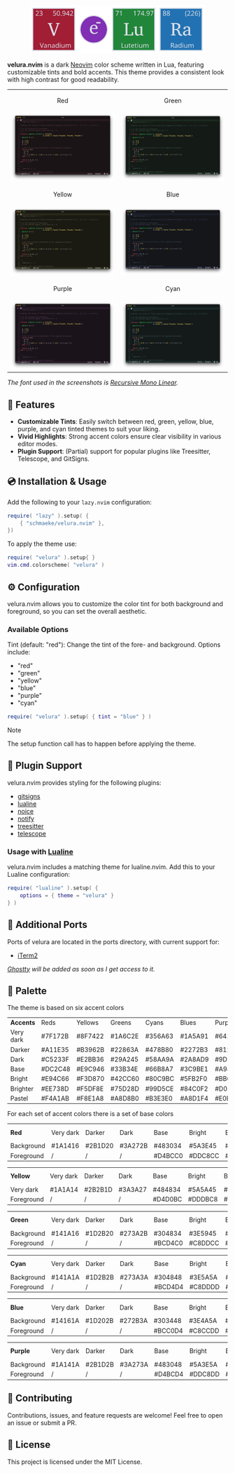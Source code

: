<p align = "center">
    <img src = "resources/logo/logo.svg" alt = "feris logo" width = "400px">
</p>

**velura.nvim** is a dark [Neovim](https://neovim.io/) color scheme written in Lua, featuring customizable tints and bold accents. This theme provides a consistent look with high contrast for good readability.

<table>
    <tr>
        <td><p align = "center">Red</p></td>
        <td><p align = "center">Green</p></td>
    </tr>
    <tr>
        <td><img src = "screenshots/red.png" alt = "red tint" width = "100%"></td>
        <td><img src = "screenshots/green.png" alt = "green tint" width = "100%"></td>
    </tr>
    <tr>
        <td><p align = "center">Yellow</p></td>
        <td><p align = "center">Blue</p></td>
    </tr>
    <tr>
        <td><img src = "screenshots/yellow.png" alt = "yellow tint" width = "100%"></td>
        <td><img src = "screenshots/blue.png" alt = "blue tint" width = "100%"></td>
    </tr>
    <tr>
        <td><p align = "center">Purple</p></td>
        <td><p align = "center">Cyan</p></td>
    </tr>
    <tr>
        <td><img src = "screenshots/purple.png" alt = "purple tint" width = "100%"></td>
        <td><img src = "screenshots/cyan.png" alt = "cyan tint" width = "100%"></td>
    </tr>
</table>

*The font used in the screenshots is [Recursive Mono Linear](https://github.com/arrowtype/recursive).*


## 🧰 Features

- **Customizable Tints**: Easily switch between red, green, yellow, blue, purple, and cyan tinted themes to suit your liking.
- **Vivid Highlights**: Strong accent colors ensure clear visibility in various editor modes.
- **Plugin Support**: (Partial) support for popular plugins like Treesitter, Telescope, and GitSigns.


## 💿 Installation & Usage

Add the following to your `lazy.nvim` configuration:
```lua
require( "lazy" ).setup( {
    { "schmaeke/velura.nvim" },
})
```

To apply the theme use:
```lua
require( "velura" ).setup{ }
vim.cmd.colorscheme( "velura" )
```


## ⚙️ Configuration

velura.nvim allows you to customize the color tint for both background and foreground, so you can set the overall aesthetic.


### Available Options

Tint (default: "red"): Change the tint of the fore- and background. Options include:
- "red"
- "green"
- "yellow"
- "blue"
- "purple"
- "cyan"

```lua
require( "velura" ).setup( { tint = "blue" } )
```

> [!NOTE]
> The setup function call has to happen before applying the theme.


## 🧩 Plugin Support

velura.nvim provides styling for the following plugins:
- [gitsigns](https://github.com/lewis6991/gitsigns.nvim)
- [lualine](https://github.com/nvim-lualine/lualine.nvim)
- [noice](https://github.com/folke/noice.nvim)
- [notify](https://github.com/rcarriga/nvim-notify)
- [treesitter](https://github.com/nvim-treesitter/nvim-treesitter)
- [telescope](https://github.com/nvim-telescope/telescope.nvim)


### Usage with [Lualine](https://github.com/nvim-lualine/lualine.nvim)

velura.nvim includes a matching theme for lualine.nvim. 
Add this to your Lualine configuration:
```lua
require( "lualine" ).setup( {
    options = { theme = "velura" }
} )
```


## 🔌 Additional Ports

Ports of velura are located in the ports directory, with current support for:
- [iTerm2](https://github.com/gnachman/iTerm2)

*[Ghostty](https://mitchellh.com/ghostty) will be added as soon as I get access to it.*


## 🧬 Palette

The theme is based on six accent colors
<table>
    <tr>
        <td><b>Accents</b></td>
        <td>Reds</td>
        <td>Yellows</td>
        <td>Greens</td>
        <td>Cyans</td>
        <td>Blues</td>
        <td>Purples</td>
    </tr>
    <tr>
        <td>Very dark</td>
        <td>#7F172B</td>
        <td>#8F7422</td>
        <td>#1A6C2E</td>
        <td>#356A63</td>
        <td>#1A5A91</td>
        <td>#641F8A</td>
    </tr>
    <tr>
        <td>Darker</td>
        <td>#A11E35</td>
        <td>#B3962B</td>
        <td>#22863A</td>
        <td>#478B80</td>
        <td>#2272B3</td>
        <td>#812FB4</td>
    </tr>
    <tr>
        <td>Dark</td>
        <td>#C5233F</td>
        <td>#E2BB36</td>
        <td>#29A245</td>
        <td>#58AA9A</td>
        <td>#2A8AD9</td>
        <td>#9D3BD6</td>
    </tr>
    <tr>
        <td>Base</td>
        <td>#DC2C48</td>
        <td>#E9C946</td>
        <td>#33B34E</td>
        <td>#66B8A7</td>
        <td>#3C9BE1</td>
        <td>#A948E0</td>
    </tr>
    <tr>
        <td>Bright</td>
        <td>#E94C66</td>
        <td>#F3D870</td>
        <td>#42CC60</td>
        <td>#80C9BC</td>
        <td>#5FB2F0</td>
        <td>#BB6EF1</td>
    </tr>
    <tr>
        <td>Brighter</td>
        <td>#EE738D</td>
        <td>#F5DF8E</td>
        <td>#75D28D</td>
        <td>#99D5CE</td>
        <td>#84C0F2</td>
        <td>#D098F5</td>
    </tr>
    <tr>
        <td>Pastel</td>
        <td>#F4A1AB</td>
        <td>#F8E1A8</td>
        <td>#A8D8B0</td>
        <td>#B3E3E0</td>
        <td>#A8D1F4</td>
        <td>#E0B3E8</td>
    </tr>
</table>

For each set of accent colors there is a set of base colors

<table>
    <tr>
        <td><b>Red</b></td>
        <td>Very dark</td>
        <td>Darker</td>
        <td>Dark</td>
        <td>Base</td>
        <td>Bright</td>
        <td>Brighter</td>
        <td>Very bright</td>
    </tr>
    <tr>
        <td>Background</td>
        <td>#1A1416</td>
        <td>#2B1D20</td>
        <td>#3A272B</td>
        <td>#483034</td>
        <td>#5A3E45</td>
        <td>#6C4A58</td>
        <td>#6C4A58</td>
    </tr>
    <tr>
        <td>Foreground</td>
        <td>/</td>
        <td>/</td>
        <td>/</td>
        <td>#D4BCC0</td>
        <td>#DDC8CC</td>
        <td>#E9DBDF</td>
        <td>#F3E8EB</td>
    </tr>
</table>

<table>
    <tr>
        <td><b>Yellow</b></td>
        <td>Very dark</td>
        <td>Darker</td>
        <td>Dark</td>
        <td>Base</td>
        <td>Bright</td>
        <td>Brighter</td>
        <td>Very bright</td>
    </tr>
    <tr>
        <td>Very dark</td>
        <td>#1A1A14</td>
        <td>#2B2B1D</td>
        <td>#3A3A27</td>
        <td>#484834</td>
        <td>#5A5A45</td>
        <td>#6C6C58</td>
        <td>#7D7D6B</td>
    </tr>
    <tr>
        <td>Foreground</td>
        <td>/</td>
        <td>/</td>
        <td>/</td>
        <td>#D4D0BC</td>
        <td>#DDDBC8</td>
        <td>#E9E6DB</td>
        <td>#F3F0E8</td>
    </tr>
</table>

<table>
    <tr>
        <td><b>Green</b></td>
        <td>Very dark</td>
        <td>Darker</td>
        <td>Dark</td>
        <td>Base</td>
        <td>Bright</td>
        <td>Brighter</td>
        <td>Very bright</td>
    </tr>
    <tr>
        <td>Background</td>
        <td>#141A16</td>
        <td>#1D2B20</td>
        <td>#273A2B</td>
        <td>#304834</td>
        <td>#3E5945</td>
        <td>#4C6B58</td>
        <td>#5C7C6B</td>
    </tr>
    <tr>
        <td>Foreground</td>
        <td>/</td>
        <td>/</td>
        <td>/</td>
        <td>#BCD4C0</td>
        <td>#C8DDCC</td>
        <td>#DBE9DF</td>
        <td>#E8F3EB</td>
    </tr>
</table>

<table>
    <tr>
        <td><b>Cyan</b></td>
        <td>Very dark</td>
        <td>Darker</td>
        <td>Dark</td>
        <td>Base</td>
        <td>Bright</td>
        <td>Brighter</td>
        <td>Very bright</td>
    </tr>
    <tr>
        <td>Background</td>
        <td>#141A1A</td>
        <td>#1D2B2B</td>
        <td>#273A3A</td>
        <td>#304848</td>
        <td>#3E5A5A</td>
        <td>#4C6C6C</td>
        <td>#5C7D7D</td>
    </tr>
    <tr>
        <td>Foreground</td>
        <td>/</td>
        <td>/</td>
        <td>/</td>
        <td>#BCD4D4</td>
        <td>#C8DDDD</td>
        <td>#DBE9E9</td>
        <td>#E8F3F3</td>
    </tr>
</table>

<table>
    <tr>
        <td><b>Blue</b></td>
        <td>Very dark</td>
        <td>Darker</td>
        <td>Dark</td>
        <td>Base</td>
        <td>Bright</td>
        <td>Brighter</td>
        <td>Very bright</td>
    </tr>
    <tr>
        <td>Background</td>
        <td>#14161A</td>
        <td>#1D202B</td>
        <td>#272B3A</td>
        <td>#303448</td>
        <td>#3E4A5A</td>
        <td>#4C5A6C</td>
        <td>#5C6C7D</td>
    </tr>
    <tr>
        <td>Foreground</td>
        <td>/</td>
        <td>/</td>
        <td>/</td>
        <td>#BCC0D4</td>
        <td>#C8CCDD</td>
        <td>#DBDFE9</td>
        <td>#E8EBF3</td>
    </tr>
</table>

<table>
    <tr>
        <td><b>Purple</b></td>
        <td>Very dark</td>
        <td>Darker</td>
        <td>Dark</td>
        <td>Base</td>
        <td>Bright</td>
        <td>Brighter</td>
        <td>Very bright</td>
    </tr>
    <tr>
        <td>Background</td>
        <td>#1A141A</td>
        <td>#2B1D2B</td>
        <td>#3A273A</td>
        <td>#483048</td>
        <td>#5A3E5A</td>
        <td>#6C4A6C</td>
        <td>#7D5A7D</td>
    </tr>
    <tr>
        <td>Foreground</td>
        <td>/</td>
        <td>/</td>
        <td>/</td>
        <td>#D4BCD4</td>
        <td>#DDC8DD</td>
        <td>#E9DBE9</td>
        <td>#F3E8F3</td>
    </tr>
</table>


## 🔩 Contributing

Contributions, issues, and feature requests are welcome! Feel free to open an issue or submit a PR.


## 📃 License

This project is licensed under the MIT License.
